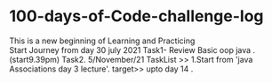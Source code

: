 # 100-days-of-Code-challenge-log
This is a new beginning of Learning and Practicing  
Start Journey from day
30 july 2021
Task1- Review Basic oop java .(start9.39pm) 
Task2.
5/November/21
TaskList >> 1.Start from 'java Associations day 3 lecture'.
   target>>  upto day 14 .  


